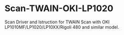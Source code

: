 # Scan-TWAIN-OKI-LP1020
Scan Driver and Istruction for TWAIN Scan with OKI LP1010MF/LP1020/LP10XX/Rigoli 480 and similar model.
